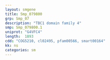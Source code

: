 ```yaml
---
layout: smgene
title: Smp_079800
grp: Smp_07
description: "TBC1 domain family 4"
smp: Smp_079800.1
uniprot: "G4VFC4"
length:  1893
cdd: "COG5210, cl02495, pfam00566, smart00164"
kk: ns
categories: sm
---
```

